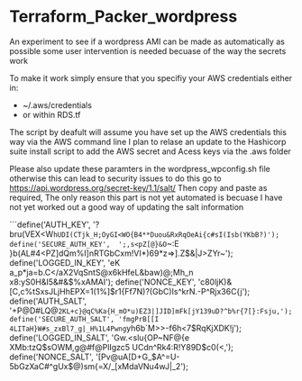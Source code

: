 # Terraform_Packer_wordpress
An experiment to see if a wordpress AMI can be made as automatically as possible 
some user intervention is needed becuase of the way the secrets work

To make it work simply ensure that you specifiy your AWS credentials either in:

* ~/.aws/credentials
* or within RDS.tf

The script by deafult will assume you have set up the AWS credentials this way via the AWS command line 
I plan to relase an update to the Hashicorp suite install script to add the AWS secret and Acess keys via the .aws folder

Please also update these paramters in the wordpress_wpconfig.sh file otherwise this can lead to security issues
to do this go to https://api.wordpress.org/secret-key/1.1/salt/
Then copy and paste as required, The only reason this part is not yet automated is becuase I have not yet worked out a good way of updating the salt information 

```define('AUTH_KEY',         '?bru(VEX<W`hUDI(CTjk_H;OyGI<WO{B4**Duou&RxRqOeAi{c#sI(Isb(YKbB?)');
define('SECURE_AUTH_KEY',  ';,s<pZ[@}&O`~:E }b(AL#4<PZ]dQm%I]nRTGbCxm!VI*)69*z=>].Z$&|J>ZYr~');
define('LOGGED_IN_KEY',    'eK a_p*ja=b.C</aX2VqSntS@x6kHfeL&baw)@;Mh_n x8:yS0H&I5&#&$%xAMAI');
define('NONCE_KEY',        'c80ljK)&[C,c%tSxsJLjHhEPX=1(1%]$r1{Ff7N)?(GbC)Is^krN.-P^Rjx36C{j');
define('AUTH_SALT',        '+P@D#LQ@`2KL+c}@qC%Ka{H_mO*u)EZ3|]JID]mFk[jY139uD?^b%r{7[}:Fsju,');
define('SECURE_AUTH_SALT', 'fmgPrB[[I 4LITaH}W#s_zxBl7_g|_H%1L4Pwng`yh6b`M>>-f6h<7$RqKjXDK!j');
define('LOGGED_IN_SALT',   'Gw.<slu{OP~NF@{e XMb:tzQ$sOWM,g@#f@PlIgzc5 UCdn^Rk4:R!Y89D$c0(<,');
define('NONCE_SALT',       '[Pv@uA[D+<mt8v2lShH>G_$A^=U-5bGzXaC#^gUx$@)sm{=X/_[xMdaVNu4wJ|_2'); 
```

